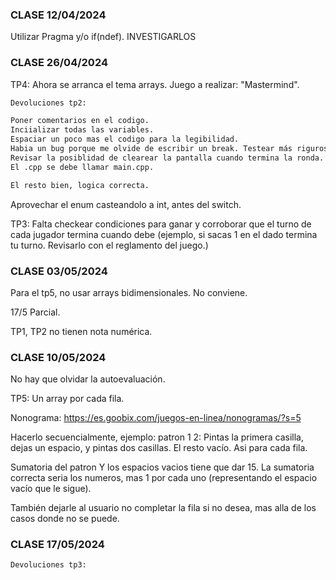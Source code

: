 ### CLASE 12/04/2024

Utilizar Pragma y/o if(ndef).   INVESTIGARLOS

### CLASE 26/04/2024

TP4: Ahora se arranca el tema arrays. Juego a realizar: "Mastermind".

```bash
Devoluciones tp2:

Poner comentarios en el codigo.
Inciializar todas las variables.
Espaciar un poco mas el codigo para la legibilidad.
Habia un bug porque me olvide de escribir un break. Testear más rigurosamente.
Revisar la posiblidad de clearear la pantalla cuando termina la ronda.
El .cpp se debe llamar main.cpp.

El resto bien, logica correcta.
```

Aprovechar el enum casteandolo a int, antes del switch.

TP3: Falta checkear condiciones para ganar y corroborar que el turno de cada jugador termina cuando debe (ejemplo, si sacas 1 en el dado termina tu turno. Revisarlo con el reglamento del juego.)

### CLASE 03/05/2024

Para el tp5, no usar arrays bidimensionales. No conviene.

17/5 Parcial.

TP1, TP2 no tienen nota numérica.

### CLASE 10/05/2024

No hay que olvidar la autoevaluación.

TP5: Un array por cada fila.

Nonograma: https://es.goobix.com/juegos-en-linea/nonogramas/?s=5

Hacerlo secuencialmente, ejemplo: patron 1 2: Pintas la primera casilla, dejas un espacio, y pintas dos casillas. El resto vacío. Asi para cada fila.

Sumatoria del patron Y los espacios vacios tiene que dar 15. La sumatoria correcta seria los numeros, mas 1 por cada uno (representando el espacio vacío que le sigue).

También dejarle al usuario no completar la fila si no desea, mas alla de los casos donde no se puede.

### CLASE 17/05/2024

```bash
Devoluciones tp3:

```
